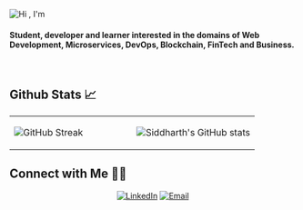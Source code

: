 

![Hi , I'm](https://user-images.githubusercontent.com/70214527/150285898-7f9b6199-aba4-4008-b424-037d8dae16d9.gif)

#### Student, developer and learner interested in the domains of Web Development, Microservices, DevOps, Blockchain, FinTech and Business.
<!--
- 🔭 I’m currently working on [`huddl`](https://github.com/siddharthvaddem/huddl)-a realtime collaboration tool that can help boost productivity and get work done remotely.
- 🌱 I’m currently learning and exploring the domain of Blockchain.
- 👯 I’m looking to collaborate and get help on blockchain projects and mentoring.
- 💬 Ask me about Web Development, Gaming and Tech.
- 🎥 Currently watching Daredevil.
- ⚡ Fun fact: I spent an unhealthy amount of hours on Valorant :slightly_smiling_face:
-->
<br/>

## Github Stats 📈

<table><tr><td valign="top" width="50%">


![GitHub Streak](https://github-readme-streak-stats.herokuapp.com?user=siddharthvaddem&theme=green_nur&date_format=M%20j%5B%2C%20Y%5D)

</td><td valign="top" width="50%">

![Siddharth's GitHub stats](https://github-readme-stats.vercel.app/api?username=siddharthvaddem&theme=moltack&show_icons=true)

</td></tr></table>  

## Connect with Me 🤝🏻

<p align="center">
<a href="https://www.linkedin.com/in/siddharthvaddem/"><img alt="LinkedIn" src="https://img.shields.io/badge/LinkedIn-0077B5?style=for-the-badge&logo=linkedin&logoColor=white"></a>
 <a href = "mailto: siddharthvaddem5@gmail.com"><img alt="Email" src="https://img.shields.io/badge/Gmail-D14836?style=for-the-badge&logo=gmail&logoColor=white"></a>
</p>

  
 
